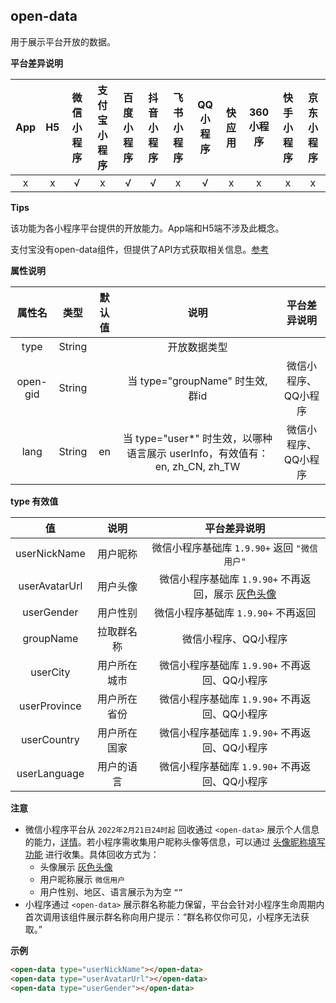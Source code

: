 ## open-data

用于展示平台开放的数据。

**平台差异说明**

|App|H5|微信小程序|支付宝小程序|百度小程序|抖音小程序|飞书小程序|QQ小程序|快应用|360小程序|快手小程序|京东小程序|
|:-:|:-:|:-:|:-:|:-:|:-:|:-:|:-:|:-:|:-:|:-:|:-:|
|x|x|√|x|√|√|x|√|x|x|x|x|

**Tips**

该功能为各小程序平台提供的开放能力。App端和H5端不涉及此概念。

支付宝没有open-data组件，但提供了API方式获取相关信息。[参考](https://docs.alipay.com/mini/api/ch8chh)

**属性说明**

|属性名|类型|默认值|说明|平台差异说明|
|:-:|:-:|:-:|:-:|:-:|
|type|String||开放数据类型||
|open-gid|String||当 type="groupName" 时生效, 群id|微信小程序、QQ小程序|
|lang|String|en|当 type="user*" 时生效，以哪种语言展示 userInfo，有效值有：en, zh_CN, zh_TW|微信小程序、QQ小程序|

**type 有效值**

|值|说明|平台差异说明|
|:-:|:-:|:-:|
|userNickName|用户昵称|微信小程序基础库 `1.9.90+` 返回 `"微信用户"`|
|userAvatarUrl|用户头像|微信小程序基础库 `1.9.90+` 不再返回，展示 [灰色头像](https://mmbiz.qpic.cn/mmbiz/icTdbqWNOwNRna42FI242Lcia07jQodd2FJGIYQfG0LAJGFxM4FbnQP6yfMxBgJ0F3YRqJCJ1aPAK2dQagdusBZg/0)|
|userGender|用户性别|微信小程序基础库 `1.9.90+` 不再返回|
|groupName|拉取群名称|微信小程序、QQ小程序|
|userCity|用户所在城市|微信小程序基础库 `1.9.90+` 不再返回、QQ小程序|
|userProvince|用户所在省份|微信小程序基础库 `1.9.90+` 不再返回、QQ小程序|
|userCountry|用户所在国家|微信小程序基础库 `1.9.90+` 不再返回、QQ小程序|
|userLanguage|用户的语言|微信小程序基础库 `1.9.90+` 不再返回、QQ小程序|

**注意**
  - 微信小程序平台从 `2022年2月21日24时起` 回收通过 `<open-data>` 展示个人信息的能力，[详情](https://developers.weixin.qq.com/community/develop/doc/000e881c7046a8fa1f4d464105b001?blockType=1)。若小程序需收集用户昵称头像等信息，可以通过 [头像昵称填写功能](https://developers.weixin.qq.com/miniprogram/dev/framework/open-ability/userProfile.html) 进行收集。具体回收方式为：
     - 头像展示 [灰色头像](https://mmbiz.qpic.cn/mmbiz/icTdbqWNOwNRna42FI242Lcia07jQodd2FJGIYQfG0LAJGFxM4FbnQP6yfMxBgJ0F3YRqJCJ1aPAK2dQagdusBZg/0)
     - 用户昵称展示 `微信用户`
     - 用户性别、地区、语言展示为为空 `“”`
  - 小程序通过 `<open-data>` 展示群名称能力保留，平台会针对小程序生命周期内首次调用该组件展示群名称向用户提示：“群名称仅你可见，小程序无法获取。”

**示例**

```html
<open-data type="userNickName"></open-data>
<open-data type="userAvatarUrl"></open-data>
<open-data type="userGender"></open-data>
```
